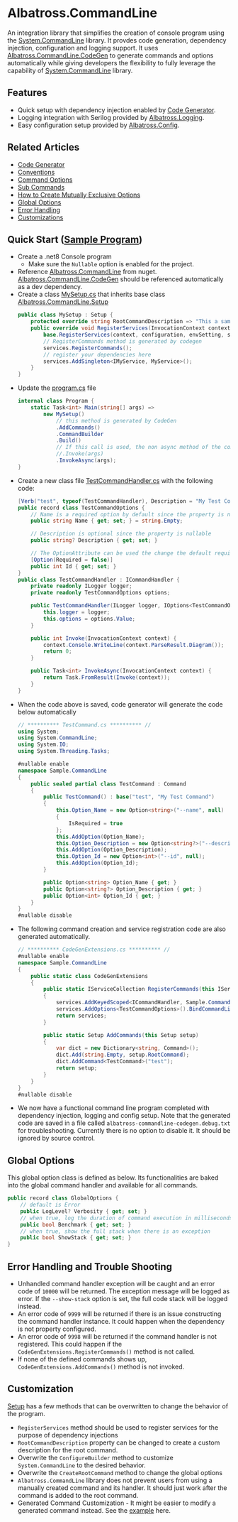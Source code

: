 # Albatross.CommandLine
An integration library that simplifies the creation of console program using the [System.CommandLine](https://learn.microsoft.com/en-us/dotnet/standard/commandline/) library.  It provdes code generation, dependency injection, configuration and logging support.  It uses [Albatross.CommandLine.CodeGen](../Albatross.CommandLine.CodeGen/) to generate commands and options automatically while giving developers the flexibility to fully leverage the capability of [System.CommandLine](https://learn.microsoft.com/en-us/dotnet/standard/commandline/) library.

## Features
* Quick setup with dependency injection enabled by [Code Generator](../Albatross.CommandLine.CodeGen/).
* Logging integration with Serilog provided by [Albatross.Logging](../../logging/Albatross.Logging/).
* Easy configuration setup provided by [Albatross.Config](../../config/Albatross.Config/).

## Related Articles
* [Code Generator](../Albatross.CommandLine.CodeGen/README.md)
* [Conventions](../docs/conventions.md)
* [Command Options](../docs/command-options.md)
* [Sub Commands](../docs/sub-commands.md)
* [How to Create Mutually Exclusive Options](../docs/mutually-exclusive-options.md)
* [Global Options](#global-options)
* [Error Handling](#error-handling)
* [Customizations](#customization)

## Quick Start ([Sample Program](../Sample.CommandLine/))
* Create a .net8 Console program
	* Make sure the `Nullable` option is enabled for the project.
* Reference [Albatross.CommandLine](https://www.nuget.org/packages/Albatross.CommandLine) from nuget.  [Albatross.CommandLine.CodeGen](https://www.nuget.org/packages/Albatross.CommandLine.CodeGen/) should be referenced automatically as a dev dependency.
* Create a class [MySetup.cs](../Sample.CommandLine/MySetup.cs) that inherits base class [Albatross.CommandLine.Setup](./Setup.cs)
	```csharp
	public class MySetup : Setup {
		protected override string RootCommandDescription => "This a sample command";
		public override void RegisterServices(InvocationContext context, IConfiguration configuration, EnvironmentSetting envSetting, IServiceCollection services) {
			base.RegisterServices(context, configuration, envSetting, services);
			// RegisterCommands method is generated by codegen
			services.RegisterCommands();
			// register your dependencies here
			services.AddSingleton<IMyService, MyService>();
		}
	}
	```
* Update the [program.cs](../Sample.CommandLine/Program.cs) file
	```csharp
	internal class Program {
		static Task<int> Main(string[] args) =>
			new MySetup()
				// this method is generated by CodeGen
				.AddCommands()
				.CommandBuilder
				.Build()
				// If this call is used, the non async method of the command handler will be invoked
				//.Invoke(args)
				.InvokeAsync(args);
	}
	```	
* Create a new class file [TestCommandHandler.cs](../Sample.CommandLine/TestCommandHandler.cs) with the following code:
	```csharp
	[Verb("test", typeof(TestCommandHandler), Description = "My Test Command")]
	public record class TestCommandOptions {
		// Name is a required option by default since the property is not nullable
		public string Name { get; set; } = string.Empty;

		// Description is optional since the property is nullable
		public string? Description { get; set; }

		// The OptionAttribute can be used the change the default requirement behavior.  In this case, changing the Id option to be optional
		[Option(Required = false)]
		public int Id { get; set; }
	}
	public class TestCommandHandler : ICommandHandler {
		private readonly ILogger logger;
		private readonly TestCommandOptions options;

		public TestCommandHandler(ILogger logger, IOptions<TestCommandOptions> options) {
			this.logger = logger;
			this.options = options.Value;
		}

		public int Invoke(InvocationContext context) {
			context.Console.WriteLine(context.ParseResult.Diagram());
			return 0;
		}

		public Task<int> InvokeAsync(InvocationContext context) {
			return Task.FromResult(Invoke(context));
		}
	}
	```
* When the code above is saved, code generator will generate the code below automatically
	```csharp
	// ********** TestCommand.cs ********** //
	using System;
	using System.CommandLine;
	using System.IO;
	using System.Threading.Tasks;

	#nullable enable
	namespace Sample.CommandLine
	{
		public sealed partial class TestCommand : Command
		{
			public TestCommand() : base("test", "My Test Command")
			{
				this.Option_Name = new Option<string>("--name", null)
				{
					IsRequired = true
				};
				this.AddOption(Option_Name);
				this.Option_Description = new Option<string?>("--description", null);
				this.AddOption(Option_Description);
				this.Option_Id = new Option<int>("--id", null);
				this.AddOption(Option_Id);
			}

			public Option<string> Option_Name { get; }
			public Option<string?> Option_Description { get; }
			public Option<int> Option_Id { get; }
		}
	}
	#nullable disable
	```
* The following command creation and service registration code are also generated automatically.
	```csharp
	// ********** CodeGenExtensions.cs ********** //
	#nullable enable
	namespace Sample.CommandLine
	{
		public static class CodeGenExtensions
		{
			public static IServiceCollection RegisterCommands(this IServiceCollection services)
			{
				services.AddKeyedScoped<ICommandHandler, Sample.CommandLine.TestCommandHandler>("test");
				services.AddOptions<TestCommandOptions>().BindCommandLine();
				return services;
			}

			public static Setup AddCommands(this Setup setup)
			{
				var dict = new Dictionary<string, Command>();
				dict.Add(string.Empty, setup.RootCommand);
				dict.AddCommand<TestCommand>("test");
				return setup;
			}
		}
	}
	#nullable disable
	```
* We now have a functional command line program completed with dependency injection, logging and config setup.  Note that the generated code are saved in a file called `albatross-commandline-codegen.debug.txt` for troubleshooting.  Currently there is no option to disable it.  It should be ignored by source control.


## Global Options
This global option class is defined as below.  Its functionalities are baked into the global command handler and available for all commands.
```csharp
public record class GlobalOptions {
	// default is Error
	public LogLevel? Verbosity { get; set; }
	// when true, log the duration of command execution in milliseconds
	public bool Benchmark { get; set; }
	// when true, show the full stack when there is an exception
	public bool ShowStack { get; set; }
}
```

## Error Handling and Trouble Shooting
* Unhandled command handler exception will be caught and an error code of `10000` will be returned.  The exception message will be logged as error.  If the `--show-stack` option is set, the full code stack will be logged instead.
* An error code of `9999` will be returned if there is an issue constructing the command handler instance.  It could happen when the dependency is not property configured.  
* An error code of `9998` will be returned if the command handler is not registered.  This could happen if the `CodeGenExtensions.RegisterCommands()` method is not called.
* If none of the defined commands shows up, `CodeGenExtensions.AddCommands()` method is not invoked.

## Customization
[Setup](./Setup.cs) has a few methods that can be overwritten to change the behavior of the program.
* `RegisterServices` method should be used to register services for the purpose of dependency injections
* `RootCommandDescription` property can be changed to create a custom description for the root command.
* Overwrite the `ConfigureBuilder` method to customize `System.CommandLine` to the desired behavior.
* Overwrite the `CreateRootCommand` method to change the global options
* `Albatross.CommandLine` library does not prevent users from using a manually created command and its handler.  It should just work after the command is added to the root command.
* Generated Command Customization - It might be easier to modify a generated command instead.  See the [example](../Sample.CommandLine/Example_CustomizeGeneratedCommand.cs) here.
